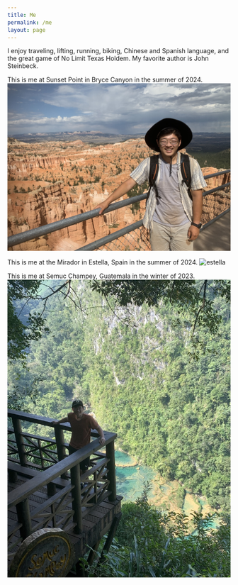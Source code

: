 ```yaml
---
title: Me
permalink: /me
layout: page
---
```

I enjoy traveling, lifting, running, biking, Chinese and Spanish language, and the great game of No Limit Texas Holdem. My favorite author is John Steinbeck. 

This is me at Sunset Point in Bryce Canyon in the summer of 2024.
![bryce-canyon](me-in-bryce-canyon.jpeg)

This is me at the Mirador in Estella, Spain in the summer of 2024.
![estella](me-in-estella.jpeg)


This is me at Semuc Champey, Guatemala in the winter of 2023.
![semuc-champey](semuc-champey.jpeg)
